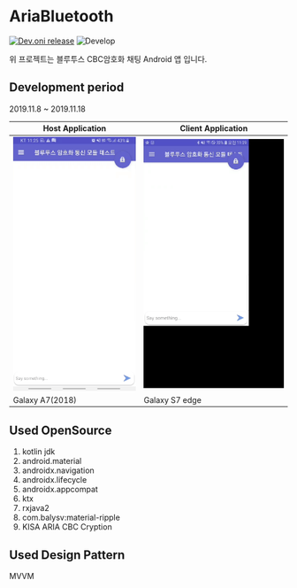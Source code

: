 # AriaBluetooth
[![Dev.oni release](https://img.shields.io/badge/AriaBluetooth-0.1v-blue.svg?style=flat)](https://github.com/sonic0987/-AriaBlueTooth)
![Develop](https://img.shields.io/static/v1?label=Status&message=Debugging&color=red)

위 프로젝트는 블루투스 CBC암호화 채팅 Android 앱 입니다.
## Development period
2019.11.8 ~ 2019.11.18

| Host Application  | Client Application |
| ------------- | ------------- |
| ![](https://github.com/sonic0987/-AriaBlueTooth/blob/master/server.gif) | ![](https://github.com/sonic0987/-AriaBlueTooth/blob/master/client.gif)  |
| Galaxy A7(2018) | Galaxy S7 edge |


Used OpenSource   
-----------
1. kotlin jdk
2. android.material
3. androidx.navigation
4. androidx.lifecycle
5. androidx.appcompat
6. ktx
7. rxjava2
8. com.balysv:material-ripple
9. KISA ARIA CBC Cryption

Used Design Pattern
-----------
MVVM
